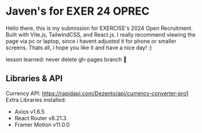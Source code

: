# Javen's for EXER 24 OPREC
Hello there, this is my submission for EXERCISE's 2024 Open Recruitment. Built with Vite.js, TailwindCSS, and React.js. I really recommend viewing the page via pc or laptop, since i havent adjusted it for phone or smaller screens. Thats all, i hope you like it and have a nice day! :)  

lesson learned: never delete gh-pages branch 🥲

## Libraries & API
Currency API: https://rapidapi.com/Dezento/api/currency-converter-pro1 
Extra Libraries installed:
- Axios v1.6.5
- React Router v6.21.3
- Framer Motion v11.0.0
